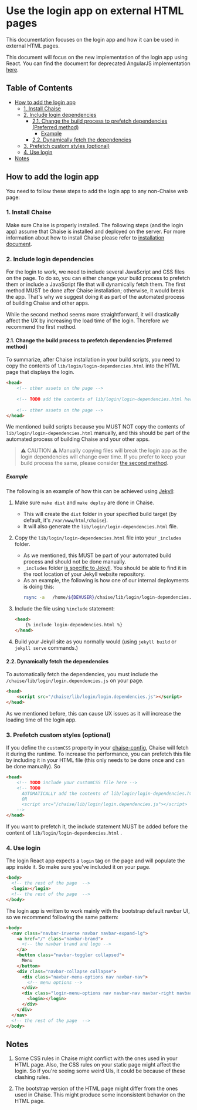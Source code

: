 # Use the login app on external HTML pages

This documentation focuses on the login app and how it can be used in external HTML pages. 

This document will focus on the new implementation of the login app using React. You can find the document for deprecated AngularJS implementation [here](https://github.com/informatics-isi-edu/chaise/blob/master/docs/user-docs/login-app-deprecated.md).

## Table of Contents

* [How to add the login app](#how-to-add-the-login-app)
  + [1. Install Chaise](#1-install-chaise)
  + [2. Include login dependencies](#2-include-login-dependencies)
    - [2.1. Change the build process to prefetch dependencies (Preferred method)](#21-change-the-build-process-to-prefetch-dependencies-preferred-method)
      * [Example](#example)
    - [2.2. Dynamically fetch the dependencies](#22-dynamically-fetch-the-dependencies)
  + [3. Prefetch custom styles (optional)](#3-prefetch-custom-styles-optional)
  + [4. Use login](#4-use-login)
* [Notes](#notes)


## How to add the login app

You need to follow these steps to add the login app to any non-Chaise web page:

### 1. Install Chaise

Make sure Chaise is properly installed. The following steps (and the login app) assume that Chaise is installed and deployed on the server. For more information about how to install Chaise please refer to [installation document](installation.md).

### 2. Include login dependencies

For the login to work, we need to include several JavaScript and CSS files on the page. To do so, you can either change your build process to prefetch them or include a JavaScript file that will dynamically fetch them. The first method MUST be done after Chaise installation; otherwise, it would break the app. That's why we suggest doing it as part of the automated process of building Chaise and other apps.

While the second method seems more straightforward, it will drastically affect the UX by increasing the load time of the login. Therefore we recommend the first method.

#### 2.1. Change the build process to prefetch dependencies (Preferred method)

To summarize, after Chaise installation in your build scripts, you need to copy the contents of `lib/login/login-dependencies.html` into the HTML page that displays the login.

```html
<head>
    <!-- other assets on the page -->
    
    <!-- TODO add the contents of lib/login/login-dependencies.html here -->
    
    <!-- other assets on the page -->
</head>
```
We mentioned build scripts because you MUST NOT copy the contents of `lib/login/login-dependencies.html` manually, and this should be part of the automated process of building Chaise and your other apps.

> :warning: CAUTION :warning: Manually copying files will break the login app as the login dependencies will change over time. If you prefer to keep your build process the same, please consider [the second method](#22-dynamically-fetch-the-dependencies).

##### Example
The following is an example of how this can be achieved using [Jekyll](https://jekyllrb.com):

1. Make sure `make dist` and `make deploy` are done in Chaise.
    - This will create the `dist` folder in your specified build target (by default, it's `/var/www/html/chaise`).
    - It will also generate the `lib/login/login-dependencies.html` file.

2. Copy the `lib/login/login-dependencies.html` file into your `_includes` folder.
    - As we mentioned, this MUST be part of your automated build process and should not be done manually.
    - `_includes` folder [is specific to Jekyll](https://jekyllrb.com/docs/includes/). You should be able to find it in the root location of your Jekyll website repository.
    - As an example, the following is how one of our internal deployments is doing this:
      ```sh
      rsync -a   /home/${DEVUSER}/chaise/lib/login/login-dependencies.html   /home/${DEVUSER}/facebase-www/www/_includes/.
      ```

3. Include the file using `%include` statement:
    ```html
    <head>
        {% include login-dependencies.html %}
    </head>
    ```

4. Build your Jekyll site as you normally would (using `jekyll build` or `jekyll serve` commands.)

#### 2.2. Dynamically fetch the dependencies

To automatically fetch the dependencies, you must include the `/chaise/lib/login/login.dependencies.js` on your page.

```html
<head>
    <script src="/chaise/lib/login/login.dependencies.js"></script>
</head>
```

As we mentioned before, this can cause UX issues as it will increase the loading time of the login app.

### 3. Prefetch custom styles (optional)

If you define the `customCSS` property in your [chaise-config](chaise-config.md), Chaise will fetch it during the runtime. To increase the performance, you can prefetch this file by including it in your HTML file (this only needs to be done once and can be done manually). So

```html
<head>
    <!-- TODO include your customCSS file here -->
    <!-- TODO 
      AUTOMATICALLY add the contents of lib/login/login-dependencies.html here 
      OR
      <script src="/chaise/lib/login/login.dependencies.js"></script>
    -->
</head>
```
If you want to prefetch it, the include statement MUST be added before the content of `lib/login/login-dependencies.html` .

### 4. Use login

The login React app expects a `login` tag on the page and will populate the app inside it. So make sure you've included it on your page.

```html
<body>
  <!-- the rest of the page  -->
  <login></login>
  <!-- the rest of the page  -->
</body>
```

The login app is written to work mainly with the bootstrap default navbar UI, so we recommend following the same pattern:
```html
<body>
  <nav class="navbar-inverse navbar navbar-expand-lg">
    <a href="/" class="navbar-brand">
      <!-- the navbar brand and logo -->
    </a>
    <button class="navbar-toggler collapsed">
      Menu
    </button>
    <div class="navbar-collapse collapse">
      <div class="navbar-menu-options nav navbar-nav">
        <!-- menu options -->
      </div>
      <div class="login-menu-options nav navbar-nav navbar-right navbar-nav">
        <login></login>
      </div>
    </div>
  </nav>
  <!-- the rest of the page  -->
</body>
```

## Notes

1. Some CSS rules in Chaise might conflict with the ones used in your HTML page. Also, the CSS rules on your static page might affect the login. So if you're seeing some weird UIs, it could be because of these clashing rules.

2. The bootstrap version of the HTML page might differ from the ones used in Chaise. This might produce some inconsistent behavior on the HTML page.

